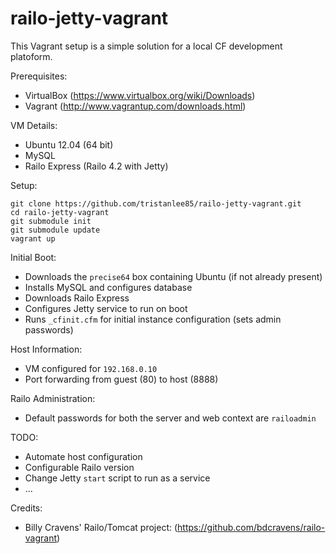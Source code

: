 railo-jetty-vagrant
===================

This Vagrant setup is a simple solution for a local CF development platoform.

Prerequisites:
 - VirtualBox (https://www.virtualbox.org/wiki/Downloads)
 - Vagrant (http://www.vagrantup.com/downloads.html)

VM Details:
 - Ubuntu 12.04 (64 bit)
 - MySQL
 - Railo Express (Railo 4.2 with Jetty)

Setup:
```
git clone https://github.com/tristanlee85/railo-jetty-vagrant.git
cd railo-jetty-vagrant
git submodule init
git submodule update
vagrant up
```

Initial Boot:
 - Downloads the ```precise64``` box containing Ubuntu (if not already present)
 - Installs MySQL and configures database
 - Downloads Railo Express
 - Configures Jetty service to run on boot
 - Runs ```_cfinit.cfm``` for initial instance configuration (sets admin passwords)

Host Information:
 - VM configured for ```192.168.0.10```
 - Port forwarding from guest (80) to host (8888)

Railo Administration:
 - Default passwords for both the server and web context are ```railoadmin```

TODO:
 - Automate host configuration
 - Configurable Railo version
 - Change Jetty ```start``` script to run as a service
 - ...

Credits:
 - Billy Cravens' Railo/Tomcat project: (https://github.com/bdcravens/railo-vagrant)